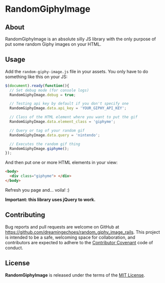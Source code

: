 # RandomGiphyImage

## About

RandomGiphyImage is an absolute silly JS library with the only purpose of put some random Giphy images on your HTML.

## Usage

Add the `random-giphy-image.js` file in your assets. You only have to do something like this on your JS:

```javascript
$(document).ready(function(){
  // Set debug mode (for console logs)
  RandomGiphyImage.debug = true;

  // Testing api key by default if you don't specify one
  RandomGiphyImage.data.api_key = 'YOUR_GIPHY_API_KEY';

  // Class of the HTML element where you want to put the gif
  RandomGiphyImage.data.element_class = 'giphyme';

  // Query or tag of your random gif
  RandomGiphyImage.data.query = 'nintendo';

  // Executes the random gif thing
  RandomGiphyImage.giphyme();
});
```
And then put one or more HTML elements in your view:

```html
<body>
  <div class="giphyme"> </div>
</body>
```

Refresh you page and... voila! :)

**Important: this library uses jQuery to work.**

## Contributing

Bug reports and pull requests are welcome on GitHub at https://github.com/dreamingechoes/random_giphy_image_rails. This project is intended to be a safe, welcoming space for collaboration, and contributors are expected to adhere to the [Contributor Covenant](contributor-covenant.org) code of conduct.

## License

**RandomGiphyImage** is released under the terms of the [MIT License](http://opensource.org/licenses/MIT).
